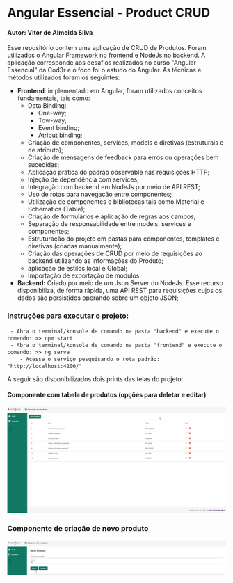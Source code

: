 # Angular Essencial - Product CRUD
#### Autor: Vitor de Almeida Silva

Esse repositório contem uma aplicação de CRUD de Produtos. Foram utilizados o Angular Framework no frontend e NodeJs no backend. A aplicação corresponde aos desafios realizados no curso "Angular Essencial" da Cod3r e o foco foi o estudo do Angular. As técnicas e métodos utilizados foram os seguintes:
- **Frontend**: implementado em Angular, foram utilizados conceitos fundamentais, tais como:
    - Data Binding:
        - One-way;
        - Tow-way;
        - Event binding;
        - Atribut binding;
    - Criação de componentes, services, models e diretivas (estruturais e de atributo);
    - Criação de mensagens de feedback para erros ou operações bem sucedidas;
    - Aplicação prática do padrão observable nas requisições HTTP;
    - Injeção de dependência com services;
    - Integração com backend em NodeJs por meio de API REST;
    - Uso de rotas para navegação entre componentes;
    - Utilização de componentes e bibliotecas tais como Material e Schematics (Table);
    - Criação de formulários e aplicação de regras aos campos;
    - Separação de responsabilidade entre models, services e componentes;
    - Estruturação do projeto em pastas para componentes, templates e diretivas (criadas manualmente);
    - Criação das operações de CRUD por meio de requisições ao backend utilizando as informações do Produto;
    - aplicação de estilos local e Global;
    - Importação de exportação de modulos
- **Backend:** Criado por meio de um Json Server do NodeJs. Esse recurso disponibiliza, de forma rápida, uma API REST para requisições cujos os dados são persistidos operando sobre um objeto JSON;

### Instruções para executar o projeto:
     - Abra o terminal/konsole de comando na pasta "backend" e execute o comendo: >> npm start
     - Abra o terminal/konsole de comando na pasta "frontend" e execute o comendo: >> ng serve
        - Acesse o serviço pesquisando o rota padrão: "http://localhost:4200/"



A seguir são disponibilizados dois prints das telas do projeto:



#### Componente com tabela de produtos (opções para deletar e editar)

![Home](https://github.com/Vitor0534/Angular-Essencial-Product-CRUD/blob/master/Images/screen1.png)



### Componente de criação de novo produto

![Home](https://github.com/Vitor0534/Angular-Essencial-Product-CRUD/blob/master/Images/screen2.png)
